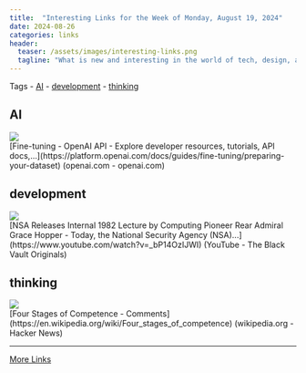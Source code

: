 ```yaml
---
title:  "Interesting Links for the Week of Monday, August 19, 2024"
date: 2024-08-26
categories: links
header:
  teaser: /assets/images/interesting-links.png
  tagline: "What is new and interesting in the world of tech, design, and leadership?"
---
```


Tags  - [AI](#AI) - [development](#development) - [thinking](#thinking)


## AI
<div class="link-content"><img src='https://cdn.openai.com/API/images/opengraph.png' class="link-image"/>
<div class="link-text" markdown="1">
  [Fine-tuning - OpenAI API - Explore developer resources, tutorials, API docs,...](https://platform.openai.com/docs/guides/fine-tuning/preparing-your-dataset) (openai.com - openai.com)
</div>
</div>

## development
<div class="link-content"><img src='https://i.ytimg.com/vi/_bP14OzIJWI/maxresdefault.jpg' class="link-image"/>
<div class="link-text" markdown="1">
  [NSA Releases Internal 1982 Lecture by Computing Pioneer Rear Admiral Grace Hopper - Today, the National Security Agency (NSA)...](https://www.youtube.com/watch?v=_bP14OzIJWI) (YouTube - The Black Vault Originals)
</div>
</div>

## thinking
<div class="link-content"><img src='https://news.ycombinator.com/favicon.ico' class="link-image"/>
<div class="link-text" markdown="1">
  [Four Stages of Competence - Comments](https://en.wikipedia.org/wiki/Four_stages_of_competence) (wikipedia.org - Hacker News)
</div>
</div>


---
[More Links](/links)

